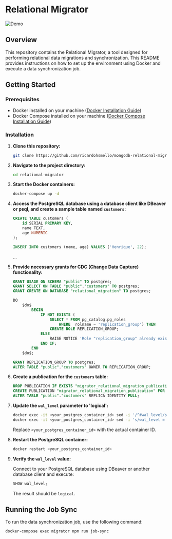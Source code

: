 # Relational Migrator

![Demo](https://www.youtube.com/watch?v=szUhf5Wug54)


## Overview

This repository contains the Relational Migrator, a tool designed for performing relational data migrations and synchronization. This README provides instructions on how to set up the environment using Docker and execute a data synchronization job.

## Getting Started

### Prerequisites

- Docker installed on your machine ([Docker Installation Guide](https://docs.docker.com/get-docker/))
- Docker Compose installed on your machine ([Docker Compose Installation Guide](https://docs.docker.com/compose/install/))

### Installation

1. **Clone this repository:**

    ```bash
    git clone https://github.com/ricardohsmello/mongodb-relational-migrator.git
    ```

2. **Navigate to the project directory:**

    ```bash
    cd relational-migrator
    ```

3. **Start the Docker containers:**

    ```bash
    docker-compose up -d
    ```

4. **Access the PostgreSQL database using a database client like DBeaver or psql, and create a sample table named `customers`:**

    ```sql
    CREATE TABLE customers (
        id SERIAL PRIMARY KEY,
        name TEXT,
        age NUMERIC
    );

    INSERT INTO customers (name, age) VALUES ('Henrique', 22);
    ```

    ...

5. **Provide necessary grants for CDC (Change Data Capture) functionality:**

    ```sql
    GRANT USAGE ON SCHEMA "public" TO postgres;
    GRANT SELECT ON TABLE "public"."customers" TO postgres;
    GRANT CREATE ON DATABASE "relational_migration" TO postgres;
    
    DO
        $do$
            BEGIN
                IF NOT EXISTS (
                    SELECT * FROM pg_catalog.pg_roles
                        WHERE  rolname = 'replication_group') THEN
                    CREATE ROLE REPLICATION_GROUP;
                ELSE
                    RAISE NOTICE 'Role "replication_group" already exists. Skipping.';
                END IF;
            END
        $do$;
    
    GRANT REPLICATION_GROUP TO postgres;
    ALTER TABLE "public"."customers" OWNER TO REPLICATION_GROUP;
    ```

6. **Create a publication for the `customers` table:**

    ```sql
    DROP PUBLICATION IF EXISTS "migrator_relational_migration_publication";
    CREATE PUBLICATION "migrator_relational_migration_publication" FOR TABLE "public"."customers";
    ALTER TABLE "public"."customers" REPLICA IDENTITY FULL;
    ```

7. **Update the `wal_level` parameter to 'logical':**

    ```bash
    docker exec -it <your_postgres_container_id> sed -i '/^#wal_level/s/^#//' /var/lib/postgresql/data/postgresql.conf
    docker exec -it <your_postgres_container_id> sed -i 's/wal_level = replica/wal_level = logical/' /var/lib/postgresql/data/postgresql.conf
    ```

    Replace `<your_postgres_container_id>` with the actual container ID.

8. **Restart the PostgreSQL container:**

    ```bash
    docker restart <your_postgres_container_id>
    ```

9. **Verify the `wal_level` value:**

    Connect to your PostgreSQL database using DBeaver or another database client and execute:

    ```sql
    SHOW wal_level;
    ```

    The result should be `logical`.
## Running the Job Sync

To run the data synchronization job, use the following command:

```bash
docker-compose exec migrator npm run job-sync
